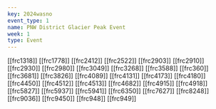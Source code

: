 ```yaml
---
key: 2024wasno
event_type: 1
name: PNW District Glacier Peak Event
week: 1
type: Event
---
```

[[frc1318]]
[[frc1778]]
[[frc2412]]
[[frc2522]]
[[frc2903]]
[[frc2910]]
[[frc2930]]
[[frc2980]]
[[frc3049]]
[[frc3268]]
[[frc3588]]
[[frc360]]
[[frc3681]]
[[frc3826]]
[[frc4089]]
[[frc4131]]
[[frc4173]]
[[frc4180]]
[[frc4450]]
[[frc4512]]
[[frc4513]]
[[frc4682]]
[[frc4915]]
[[frc4918]]
[[frc5827]]
[[frc5937]]
[[frc5941]]
[[frc6350]]
[[frc7627]]
[[frc8248]]
[[frc9036]]
[[frc9450]]
[[frc948]]
[[frc949]]
